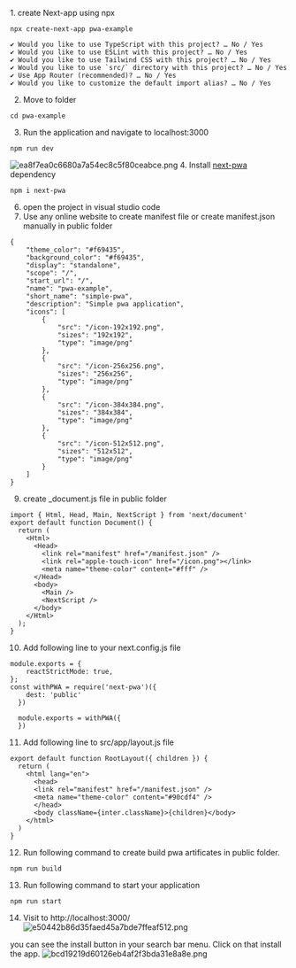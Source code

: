 1\. create Next-app using npx

```
npx create-next-app pwa-example

✔ Would you like to use TypeScript with this project? … No / Yes
✔ Would you like to use ESLint with this project? … No / Yes
✔ Would you like to use Tailwind CSS with this project? … No / Yes
✔ Would you like to use `src/` directory with this project? … No / Yes
✔ Use App Router (recommended)? … No / Yes
✔ Would you like to customize the default import alias? … No / Yes

```

2.  Move to folder

```
cd pwa-example
```

3.  Run the application and navigate to localhost:3000

```
npm run dev
```

![ea8f7ea0c6680a7a54ec8c5f80ceabce.png](:/493716b14e0d497bbba0a56bb373fcf2)
4\. Install [next-pwa](https://www.npmjs.com/package/next-pwa) dependency

```
npm i next-pwa
```

6.  open the project in visual studio code
7.  Use any online website to create manifest file or create manifest.json manually in public folder

```
{
    "theme_color": "#f69435",
    "background_color": "#f69435",
    "display": "standalone",
    "scope": "/",
    "start_url": "/",
    "name": "pwa-example",
    "short_name": "simple-pwa",
    "description": "Simple pwa application",
    "icons": [
        {
            "src": "/icon-192x192.png",
            "sizes": "192x192",
            "type": "image/png"
        },
        {
            "src": "/icon-256x256.png",
            "sizes": "256x256",
            "type": "image/png"
        },
        {
            "src": "/icon-384x384.png",
            "sizes": "384x384",
            "type": "image/png"
        },
        {
            "src": "/icon-512x512.png",
            "sizes": "512x512",
            "type": "image/png"
        }
    ]
}
```

9.  create _document.js file in public folder

```
import { Html, Head, Main, NextScript } from 'next/document'
export default function Document() {
  return (
    <Html>
      <Head>
        <link rel="manifest" href="/manifest.json" />
        <link rel="apple-touch-icon" href="/icon.png"></link>
        <meta name="theme-color" content="#fff" />
      </Head>
      <body>
        <Main />
        <NextScript />
      </body>
    </Html>
  );
}
```

10. Add following line to your next.config.js file

```
module.exports = {
    reactStrictMode: true,
};
const withPWA = require('next-pwa')({
    dest: 'public'
  })
  
  module.exports = withPWA({
  })
```

11. Add following line to src/app/layout.js file

```
export default function RootLayout({ children }) {
  return (
    <html lang="en">
      <head>
      <link rel="manifest" href="/manifest.json" />
      <meta name="theme-color" content="#90cdf4" />
      </head>
      <body className={inter.className}>{children}</body>
    </html>
  )
}
```

12. Run following command to create build pwa artificates in public folder.

```
npm run build
```

13. Run following command to start your application

```
npm run start
```

14. Visit to http://localhost:3000/
    ![e50442b86d35faed45a7bde7ffeaf512.png](:/6b4fd62b363447b8bc09fdd9a14be52c)

you can see the install button in your search bar menu. Click on that install the app.
![bcd19219d60126eb4af2f3bda31e8a8e.png](:/1129ecf9611f426b89b390c75afcbe4f)